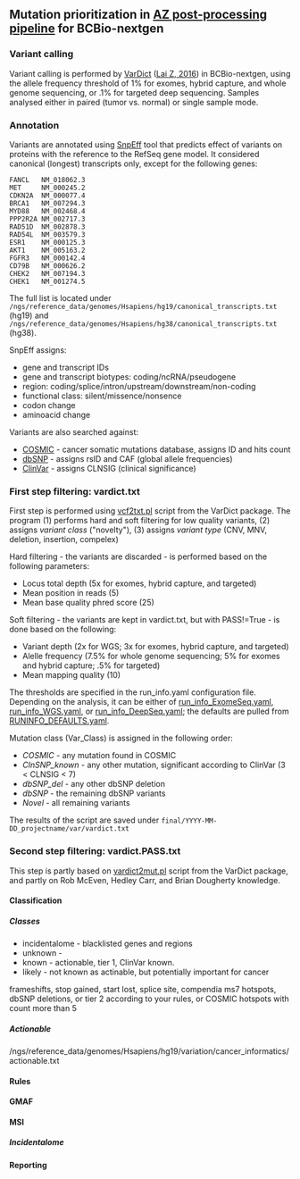 ## Mutation prioritization in [AZ post-processing pipeline](https://github.com/AstraZeneca-NGS/Reporting_Suite) for BCBio-nextgen

### Variant calling
Variant calling is performed by [VarDict](https://github.com/AstraZeneca-NGS/VarDict) ([Lai Z, 2016](http://www.ncbi.nlm.nih.gov/pubmed/27060149)) in BCBio-nextgen, using the allele frequency threshold of 1% for exomes, hybrid capture, and whole genome sequencing, or .1% for targeted deep sequencing. Samples analysed either in paired (tumor vs. normal) or single sample mode.

### Annotation
Variants are annotated using [SnpEff](http://snpeff.sourceforge.net/) tool that predicts effect of variants on proteins with the reference to the RefSeq gene model. It considered canonical (longest) transcripts only, except for the following genes:
```
FANCL   NM_018062.3
MET     NM_000245.2
CDKN2A  NM_000077.4
BRCA1   NM_007294.3
MYD88   NM_002468.4
PPP2R2A NM_002717.3
RAD51D  NM_002878.3
RAD54L  NM_003579.3
ESR1    NM_000125.3
AKT1    NM_005163.2
FGFR3   NM_000142.4
CD79B   NM_000626.2
CHEK2   NM_007194.3
CHEK1   NM_001274.5
```
The full list is located under `/ngs/reference_data/genomes/Hsapiens/hg19/canonical_transcripts.txt` (hg19) and `/ngs/reference_data/genomes/Hsapiens/hg38/canonical_transcripts.txt` (hg38).

SnpEff assigns:
- gene and transcript IDs
- gene and transcript biotypes: coding/ncRNA/pseudogene
- region: coding/splice/intron/upstream/downstream/non-coding
- functional class: silent/missence/nonsence
- codon change
- aminoacid change

Variants are also searched against:
- [COSMIC](http://cancer.sanger.ac.uk/cosmic) - cancer somatic mutations database, assigns ID and hits count
- [dbSNP](http://www.ncbi.nlm.nih.gov/SNP/) - assigns rsID and CAF (global allele frequencies)
- [ClinVar](http://www.ncbi.nlm.nih.gov/clinvar/) - assigns CLNSIG (clinical significance)

### First step filtering: vardict.txt
First step is performed using [vcf2txt.pl](https://github.com/AstraZeneca-NGS/VarDict/blob/master/vcf2txt.pl) script from the VarDict package. The program (1) performs hard and soft filtering for low quality variants, (2) assigns _variant class_ ("novelty"), (3) assigns _variant type_ (CNV, MNV, deletion, insertion, compelex)

Hard filtering - the variants are discarded - is performed based on the following parameters:
- Locus total depth (5x for exomes, hybrid capture, and targeted)
- Mean position in reads (5)
- Mean base quality phred score (25)

Soft filtering - the variants are kept in vardict.txt, but with PASS!=True - is done based on the following:
- Variant depth (2x for WGS; 3x for exomes, hybrid capture, and targeted)
- Alelle frequency (7.5% for whole genome sequencing; 5% for exomes and hybrid capture; .5% for targeted)
- Mean mapping quality (10)

The thresholds are specified in the run_info.yaml configuration file. Depending on the analysis, it can be either of [run_info_ExomeSeq.yaml](https://github.com/AstraZeneca-NGS/Reporting_Suite/blob/master/configs/run_info_ExomeSeq.yaml), [run_info_WGS.yaml](https://github.com/AstraZeneca-NGS/Reporting_Suite/blob/master/configs/run_info_WGS.yaml), or [run_info_DeepSeq.yaml](https://github.com/AstraZeneca-NGS/Reporting_Suite/blob/master/configs/run_info_DeepSeq.yaml); the defaults are pulled from [RUNINFO_DEFAULTS.yaml](https://github.com/AstraZeneca-NGS/Reporting_Suite/tree/master/configs/RUNINFO_DEFAULTS.yaml).

Mutation class (Var_Class) is assigned in the following order:
- _COSMIC_ - any mutation found in COSMIC
- _ClnSNP_known_ - any other mutation, significant according to ClinVar (3 < CLNSIG < 7)
- _dbSNP_del_ - any other dbSNP deletion
- _dbSNP_ - the remaining dbSNP variants
- _Novel_ - all remaining variants

The results of the script are saved under `final/YYYY-MM-DD_projectname/var/vardict.txt`

### Second step filtering: vardict.PASS.txt
This step is partly based on [vardict2mut.pl](https://github.com/AstraZeneca-NGS/VarDict/blob/master/vardict2mut.pl) script from the VarDict package, and partly on Rob McEven, Hedley Carr, and Brian Dougherty knowledge.

#### Classification

##### Classes
- incidentalome - blacklisted genes and regions
- unknown - 
- known - actionable, tier 1, ClinVar known.
- likely - not known as actinable, but potentially important for cancer

frameshifts, stop gained, start lost, splice site, compendia ms7 hotspots, dbSNP deletions, or tier 2 according to your rules, or COSMIC hotspots with count more than 5

##### Actionable
/ngs/reference_data/genomes/Hsapiens/hg19/variation/cancer_informatics/actionable.txt

#### Rules

#### GMAF

#### MSI

##### Incidentalome

#### Reporting

